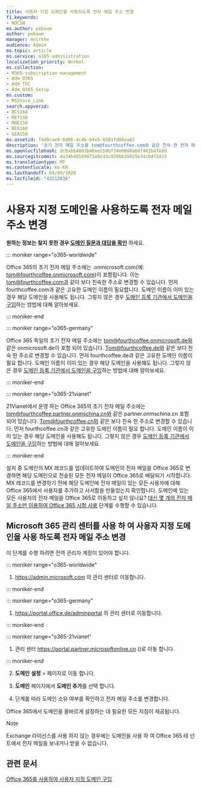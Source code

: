 ```yaml
---
title: 사용자 지정 도메인을 사용하도록 전자 메일 주소 변경
f1.keywords:
- NOCSH
ms.author: pebaum
author: pebaum
manager: mnirkhe
audience: Admin
ms.topic: article
ms.service: o365-administration
localization_priority: Normal
ms.collection:
- M365-subscription-management
- Adm_O365
- Adm_TOC
- Adm_O365_Setup
ms.custom:
- MSStore_Link
search.appverid:
- BCS160
- MET150
- MOE150
- BEA160
- GEA150
ms.assetid: f4d8cae9-6d06-4c4b-b4e5-6581fd05ea82
description: '초기 전자 메일 주소를 tom@fourthcoffee.com와 같은 친숙 한 전자 메일 주소로 변경 합니다. 이렇게 하려면 도메인 이름을 구입 하 여 Office 365에 추가 해야 합니다. '
ms.openlocfilehash: dc0ab64003b48eec50bf34e60d8a6df463b4fe89
ms.sourcegitcommit: 4a34b48584071e0c43c920bb35025e34cb4f5d15
ms.translationtype: MT
ms.contentlocale: ko-KR
ms.lasthandoff: 04/09/2020
ms.locfileid: "43212036"
---
```

# <a name="change-your-email-address-to-use-your-custom-domain"></a>사용자 지정 도메인을 사용하도록 전자 메일 주소 변경

 **원하는 정보는 찾지 못한 경우 [도메인 질문과 대답을 확인](../setup/domains-faq.md)** 하세요. 
  
::: moniker range="o365-worldwide"

Office 365의 초기 전자 메일 주소에는 .onmicrosoft.com(예: tom@fourthcoffee.onmicrosoft.com)이 포함됩니다. 이는 tom@fourthcoffee.com과 같이 보다 친숙한 주소로 변경할 수 있습니다. 먼저 fourthcoffee.com과 같은 고유한 도메인 이름이 필요합니다. 도메인 이름이 이미 있는 경우 해당 도메인을 사용해도 됩니다. 그렇지 않은 경우 [도메인 등록 기관에서 도메인을 구입](../get-help-with-domains/buy-a-domain-name.md)하는 방법에 대해 알아보세요.

::: moniker-end

::: moniker range="o365-germany"

Office 365 독일의 초기 전자 메일 주소에는 tom@fourthcoffee.onmicrosoft.de와 같은 onmicrosoft.de이 포함 되어 있습니다. Tom@fourthcoffee.de와 같은 보다 친숙 한 주소로 변경할 수 있습니다. 먼저 fourthcoffee.de과 같은 고유한 도메인 이름이 필요 합니다. 도메인 이름이 이미 있는 경우 해당 도메인을 사용해도 됩니다. 그렇지 않은 경우 [도메인 등록 기관에서 도메인을 구입](../get-help-with-domains/buy-a-domain-name.md)하는 방법에 대해 알아보세요.

::: moniker-end

::: moniker range="o365-21vianet"

21Vianet에서 운영 하는 Office 365의 초기 전자 메일 주소에는 tom@fourthcoffee.partner.onmschina.cn와 같은 partner.onmschina.cn 포함 되어 있습니다. Tom@fourthcoffee.cn와 같은 보다 친숙 한 주소로 변경할 수 있습니다. 먼저 fourthcoffee.cn과 같은 고유한 도메인 이름이 필요 합니다. 도메인 이름이 이미 있는 경우 해당 도메인을 사용해도 됩니다. 그렇지 않은 경우 [도메인 등록 기관에서 도메인을 구입](../get-help-with-domains/buy-a-domain-name.md)하는 방법에 대해 알아보세요.

::: moniker-end

설치 중 도메인의 MX 레코드를 업데이트하여 도메인의 전자 메일을 Office 365로 변경하면 해당 도메인으로 전송된 모든 전자 메일이 Office 365로 배달되기 시작합니다. MX 레코드를 변경하기 전에 해당 도메인에 전자 메일이 있는 모든 사용자에 대해 Office 365에서 사용자를 추가하고 사서함을 만들었는지 확인합니다. 도메인에 있는 모든 사용자의 전자 메일을 Office 365로 이동하고 싶지 않나요? [대신 몇 개의 전자 메일 주소만 이용하여 Office 365 시험 사용](https://support.office.com/article/39cee536-6a03-40cf-b9c1-f301bb6001d7.aspx) 단계를 수행할 수 있습니다.
  
## <a name="change-your-email-address-to-use-your-custom-domain-using-the-microsoft-365-admin-center"></a>Microsoft 365 관리 센터를 사용 하 여 사용자 지정 도메인을 사용 하도록 전자 메일 주소 변경

이 단계를 수행 하려면 전역 관리자 계정이 있어야 합니다. 

::: moniker range="o365-worldwide"

1. <a href="https://go.microsoft.com/fwlink/p/?linkid=2024339" target="_blank">https://admin.microsoft.com</a> 의 관리 센터로 이동합니다. 

::: moniker-end
   
::: moniker range="o365-germany"
    
1. <a href="https://go.microsoft.com/fwlink/p/?linkid=848041" target="_blank">https://portal.office.de/adminportal</a> 의 관리 센터로 이동합니다. 
    
::: moniker-end

::: moniker range="o365-21vianet"

1. 관리 센터 <a href="https://go.microsoft.com/fwlink/p/?linkid=850627" target="_blank"> https://portal.partner.microsoftonline.cn </a>()로 이동 합니다. 

::: moniker-end 

2. **도메인** **설정** > 페이지로 이동 합니다. 

3. **도메인** 페이지에서 **도메인 추가**를 선택 합니다.
    
4. 단계를 따라 도메인 소유 여부를 확인하고 전자 메일 주소를 변경합니다.
    
Office 365에서 도메인을 올바르게 설정하는 데 필요한 모든 지침이 제공됩니다.

> [!NOTE]
> Exchange 라이선스를 사용 하지 않는 경우에는 도메인을 사용 하 여 Office 365 테 넌 트에서 전자 메일을 보내거나 받을 수 없습니다.
  
## <a name="related-articles"></a>관련 문서

[Office 365를 사용하여 사용자 지정 도메인 구입](../get-help-with-domains/buy-a-domain-name.md)
 
